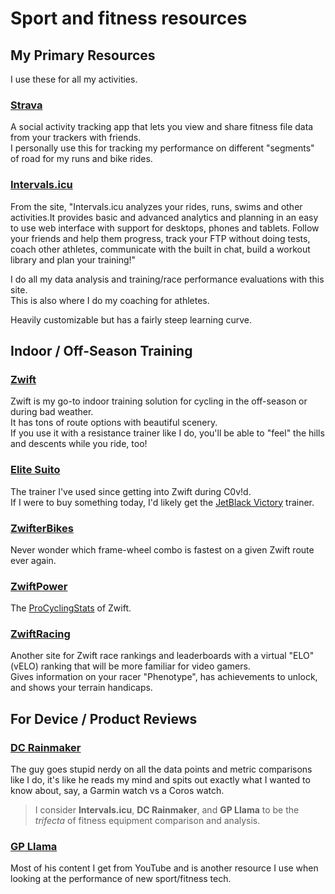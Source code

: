 # Sport and fitness resources

## My Primary Resources

I use these for all my activities.

### [Strava](https://www.strava.com/athletes/503042)

A social activity tracking app that lets you view and share fitness file data from your trackers with friends.  
I personally use this for tracking my performance on different "segments" of road for my runs and bike rides.

### [Intervals.icu](https://intervals.icu/athlete/i75079/)

From the site, "Intervals.icu analyzes your rides, runs, swims and other activities.It provides basic and advanced analytics and planning in an easy to use web interface with support for desktops, phones and tablets. Follow your friends and help them progress, track your FTP without doing tests, coach other athletes, communicate with the built in chat, build a workout library and plan your training!"

I do all my data analysis and training/race performance evaluations with this site.  
This is also where I do my coaching for athletes.

Heavily customizable but has a fairly steep learning curve.

## Indoor / Off-Season Training

### [Zwift](https://www.zwift.com/why-zwift)

Zwift is my go-to indoor training solution for cycling in the off-season or during bad weather.  
It has tons of route options with beautiful scenery.  
If you use it with a resistance trainer like I do, you'll be able to "feel" the hills and descents while you ride, too!

### [Elite Suito](https://www.dcrainmaker.com/2019/12/elite-suito-trainer-review.html)

The trainer I've used since getting into Zwift during C0v!d.  
If I were to buy something today, I'd likely get the [JetBlack Victory](https://www.dcrainmaker.com/2024/07/jetblack-victory-trainer.html) trainer.

### [ZwifterBikes](https://zwifterbikes.web.app/)

Never wonder which frame-wheel combo is fastest on a given Zwift route ever again.

### [ZwiftPower](https://zwiftpower.com/)

The [ProCyclingStats](https://www.procyclingstats.com/) of Zwift.

### [ZwiftRacing](https://www.zwiftracing.app)

Another site for Zwift race rankings and leaderboards with a virtual "ELO" (vELO) ranking that will be more familiar for video gamers.  
Gives information on your racer "Phenotype", has achievements to unlock, and shows your terrain handicaps.

## For Device / Product Reviews

### [DC Rainmaker](https://www.dcrainmaker.com/)

The guy goes stupid nerdy on all the data points and metric comparisons like I do, it's like he reads my mind and spits out exactly what I wanted to know about, say, a Garmin watch vs a Coros watch.

> I consider **Intervals.icu**, **DC Rainmaker**, and **GP Llama** to be the *trifecta* of fitness equipment comparison and analysis.

### [GP Llama](https://www.youtube.com/@gplama)

Most of his content I get from YouTube and is another resource I use when looking at the performance of new sport/fitness tech.
